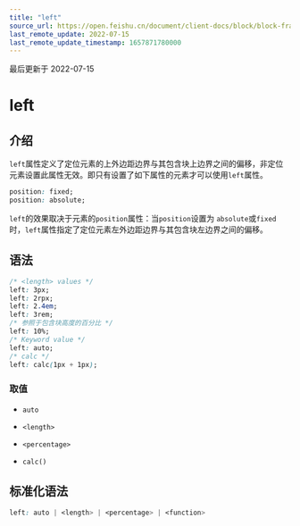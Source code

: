 ```yaml
---
title: "left"
source_url: https://open.feishu.cn/document/client-docs/block/block-frame/code-components-and-structure/view-layer/ttss/attributes/position/left
last_remote_update: 2022-07-15
last_remote_update_timestamp: 1657871780000
---
```

最后更新于 2022-07-15

# left

## 介绍

`left`属性定义了定位元素的上外边距边界与其包含块上边界之间的偏移，非定位元素设置此属性无效。即只有设置了如下属性的元素才可以使用`left`属性。

```css
position: fixed;
position: absolute;
```

`left`的效果取决于元素的`position`属性：当`position`设置为 `absolute`或`fixed`时，`left`属性指定了定位元素左外边距边界与其包含块左边界之间的偏移。

## 语法

```css
/* <length> values */
left: 3px;
left: 2rpx;
left: 2.4em;
left: 3rem;
/* 参照于包含块高度的百分比 */
left: 10%;
/* Keyword value */
left: auto;
/* calc */
left: calc(1px + 1px);
```

### 取值

-   `auto`

-   `<length>`

-   `<percentage>`

-   `calc()`

## 标准化语法

```css
left: auto | <length> | <percentage> | <function>
```
